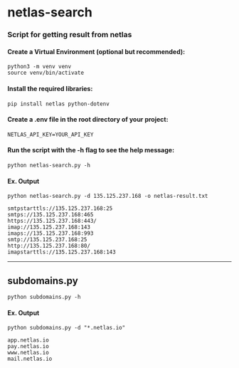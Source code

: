 # netlas-search
### Script for getting result from netlas

#### Create a Virtual Environment (optional but recommended):
```
python3 -m venv venv
source venv/bin/activate
```

#### Install the required libraries:
```
pip install netlas python-dotenv
```

#### Create a .env file in the root directory of your project:
```
NETLAS_API_KEY=YOUR_API_KEY
```

#### Run the script with the -h flag to see the help message:
```
python netlas-search.py -h
```

#### Ex. Output
```
python netlas-search.py -d 135.125.237.168 -o netlas-result.txt
```
```
smtpstarttls://135.125.237.168:25
smtps://135.125.237.168:465
https://135.125.237.168:443/
imap://135.125.237.168:143
imaps://135.125.237.168:993
smtp://135.125.237.168:25
http://135.125.237.168:80/
imapstarttls://135.125.237.168:143
```

----------
## subdomains.py

```
python subdomains.py -h
```

#### Ex. Output
```
python subdomains.py -d "*.netlas.io"
```
```
app.netlas.io
pay.netlas.io
www.netlas.io
mail.netlas.io
```
